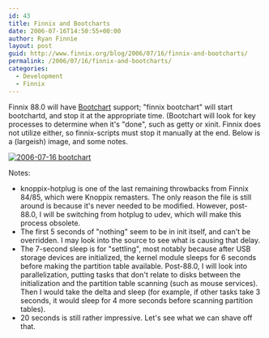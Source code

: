 ```yaml
---
id: 43
title: Finnix and Bootcharts
date: 2006-07-16T14:50:55+00:00
author: Ryan Finnie
layout: post
guid: http://www.finnix.org/blog/2006/07/16/finnix-and-bootcharts/
permalink: /2006/07/16/finnix-and-bootcharts/
categories:
  - Development
  - Finnix
---
```

Finnix 88.0 will have [Bootchart](http://www.bootchart.org/download.html) support; "finnix bootchart" will start bootchartd, and stop it at the appropriate time. (Bootchart will look for key processes to determine when it's "done", such as getty or xinit. Finnix does not utilize either, so finnix-scripts must stop it manually at the end. Below is a (largeish) image, and some notes.
  
<!--more-->


  
[<img src="http://www.finnix.org/w/images/f/f0/2006-07-16_bootchart.png" alt="2006-07-16 bootchart" border="0" />](http://www.finnix.org/Image:2006-07-16_bootchart.png)
  
Notes:

  * knoppix-hotplug is one of the last remaining throwbacks from Finnix 84/85, which were Knoppix remasters. The only reason the file is still around is because it's never needed to be modified. However, post-88.0, I will be switching from hotplug to udev, which will make this process obsolete.
  * The first 5 seconds of "nothing" seem to be in init itself, and can't be overridden. I may look into the source to see what is causing that delay.
  * The 7-second sleep is for "settling", most notably because after USB storage devices are initialized, the kernel module sleeps for 6 seconds before making the partition table available. Post-88.0, I will look into parallelization, putting tasks that don't relate to disks between the initialization and the partition table scanning (such as mouse services). Then I would take the delta and sleep (for example, if other tasks take 3 seconds, it would sleep for 4 more seconds before scanning partition tables).
  * 20 seconds is still rather impressive. Let's see what we can shave off that.
